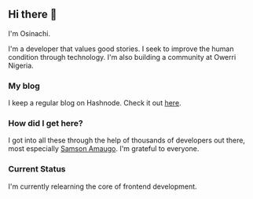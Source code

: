## Hi there 👋
I'm Osinachi.

I'm a developer that values good stories. I seek to improve the human condition through technology. I'm also building a community at Owerri Nigeria.

### My blog
I keep a regular blog on Hashnode. Check it out [here](https://vicradon.hashnode.dev).

### How did I get here?
I got into all these through the help of thousands of developers out there, most especially [Samson Amaugo](https://github.com/sammychinedu2ky). I'm grateful to everyone.

### Current Status
I'm currently relearning the core of frontend development.

